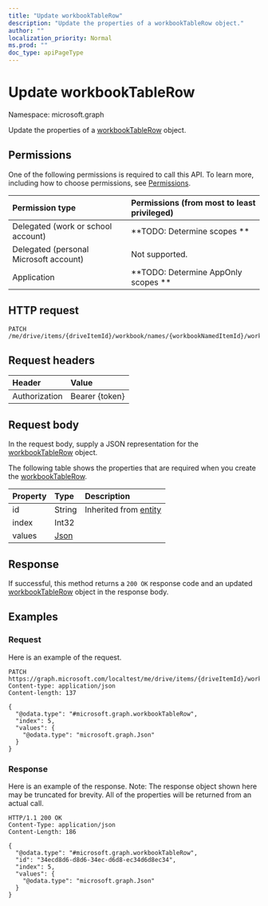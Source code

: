 ```yaml
---
title: "Update workbookTableRow"
description: "Update the properties of a workbookTableRow object."
author: ""
localization_priority: Normal
ms.prod: ""
doc_type: apiPageType
---
```


# Update workbookTableRow

Namespace: microsoft.graph

Update the properties of a [workbookTableRow](../resources/workbooktablerow.md) object.

## Permissions
One of the following permissions is required to call this API. To learn more, including how to choose permissions, see [Permissions](/concepts/permissions-reference.md).

|Permission type|Permissions (from most to least privileged)|
|:---|:---|
|Delegated (work or school account)|**TODO: Determine scopes **|
|Delegated (personal Microsoft account)|Not supported.|
|Application|**TODO: Determine AppOnly scopes **|

## HTTP request
<!-- {
  "blockType": "ignored"
}
-->
``` http
PATCH /me/drive/items/{driveItemId}/workbook/names/{workbookNamedItemId}/worksheet/tables/{workbookTableId}/rows/{workbookTableRowId}
```

## Request headers
|Header|Value|
|:---|:---|
|Authorization|Bearer {token}|

## Request body
In the request body, supply a JSON representation for the [workbookTableRow](../resources/workbooktablerow.md) object.

The following table shows the properties that are required when you create the [workbookTableRow](../resources/workbooktablerow.md).

|Property|Type|Description|
|:---|:---|:---|
|id|String| Inherited from [entity](../resources/entity.md)|
|index|Int32||
|values|[Json](../resources/json.md)||



## Response
If successful, this method returns a `200 OK` response code and an updated [workbookTableRow](../resources/workbooktablerow.md) object in the response body.

## Examples

### Request
Here is an example of the request.
<!-- {
  "blockType": "request",
  "name": "update_workbooktablerow"
}
-->
``` http
PATCH https://graph.microsoft.com/localtest/me/drive/items/{driveItemId}/workbook/names/{workbookNamedItemId}/worksheet/tables/{workbookTableId}/rows/{workbookTableRowId}
Content-type: application/json
Content-length: 137

{
  "@odata.type": "#microsoft.graph.workbookTableRow",
  "index": 5,
  "values": {
    "@odata.type": "microsoft.graph.Json"
  }
}
```

### Response
Here is an example of the response. Note: The response object shown here may be truncated for brevity. All of the properties will be returned from an actual call.
<!-- {
  "blockType": "response",
  "truncated": true
}
-->
``` http
HTTP/1.1 200 OK
Content-Type: application/json
Content-Length: 186

{
  "@odata.type": "#microsoft.graph.workbookTableRow",
  "id": "34ecd8d6-d8d6-34ec-d6d8-ec34d6d8ec34",
  "index": 5,
  "values": {
    "@odata.type": "microsoft.graph.Json"
  }
}
```

